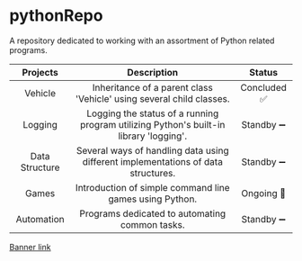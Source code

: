 # pythonRepo
A repository dedicated to working with an assortment of Python related programs.

| Projects | Description | Status |
| :---: | :---: | :---: |
| Vehicle| Inheritance of a parent class 'Vehicle' using several child classes. | Concluded   :white_check_mark: |
| Logging| Logging the status of a running program utilizing Python's built-in library 'logging'. | Standby   :heavy_minus_sign: |
| Data Structure | Several ways of handling data using different implementations of data structures. | Standby   :heavy_minus_sign: |
| Games | Introduction of simple command line games using Python. | Ongoing   :small_orange_diamond: |
| Automation | Programs dedicated to automating common tasks. | Standby :heavy_minus_sign: |


<a href = "https://babulnokrek.com/wp-content/uploads/2018/11/Python.png">Banner link</a>
